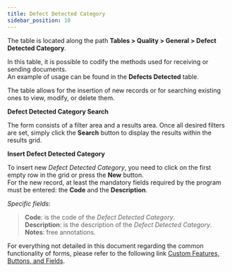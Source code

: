 ```yaml
---
title: Defect Detected Category
sidebar_position: 10
---
```


The table is located along the path **Tables > Quality > General > Defect Detected Category**.

In this table, it is possible to codify the methods used for receiving or sending documents.   
An example of usage can be found in the **Defects Detected** table.   

The table allows for the insertion of new records or for searching existing ones to view, modify, or delete them.

**Defect Detected Category Search**

The form consists of a filter area and a results area. Once all desired filters are set, simply click the **Search** button to display the results within the results grid.

**Insert Defect Detected Category**

To insert new *Defect Detected Category*, you need to click on the first empty row in the grid or press the **New** button.   
For the new record, at least the mandatory fields required by the program must be entered: the **Code** and the **Description**.

*Specific fields*:

> **Code**: is the code of the *Defect Detected Category*.   
> **Description**: is the description of the *Defect Detected Category*.   
> **Notes**: free annotations.

For everything not detailed in this document regarding the common functionality of forms, please refer to the following link [Custom Features, Buttons, and Fields](/docs/guide/common).